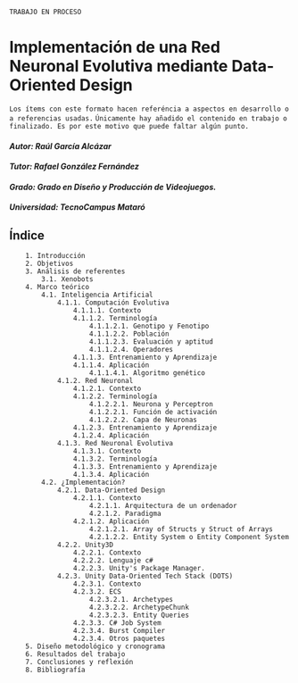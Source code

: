 
`TRABAJO EN PROCESO`

# Implementación de una Red Neuronal Evolutiva mediante Data-Oriented Design

`Los ítems con este formato hacen referéncia a aspectos en desarrollo o a referencias usadas.`
`Únicamente hay añadido el contenido en trabajo o finalizado. Es por este motivo que puede faltar algún punto.`

#### ***Autor: Raúl García Alcázar*** 
#### ***Tutor: Rafael González Fernández***
#### ***Grado: Grado en Diseño y Producción de Videojuegos.***
#### ***Universidad: TecnoCampus Mataró***

## Índice
```
    1. Introducción
    2. Objetivos
    3. Análisis de referentes
        3.1. Xenobots
    4. Marco teórico 
        4.1. Inteligencia Artificial
            4.1.1. Computación Evolutiva
                4.1.1.1. Contexto
                4.1.1.2. Terminología
                    4.1.1.2.1. Genotipo y Fenotipo
                    4.1.1.2.2. Población
                    4.1.1.2.3. Evaluación y aptitud
                    4.1.1.2.4. Operadores
                4.1.1.3. Entrenamiento y Aprendizaje
                4.1.1.4. Aplicación
                    4.1.1.4.1. Algoritmo genético
            4.1.2. Red Neuronal
                4.1.2.1. Contexto
                4.1.2.2. Terminología
                    4.1.2.2.1. Neurona y Perceptron
                    4.1.2.2.1. Función de activación
                    4.1.2.2.2. Capa de Neuronas
                4.1.2.3. Entrenamiento y Aprendizaje
                4.1.2.4. Aplicación
            4.1.3. Red Neuronal Evolutiva
                4.1.3.1. Contexto
                4.1.3.2. Terminología
                4.1.3.3. Entrenamiento y Aprendizaje
                4.1.3.4. Aplicación
        4.2. ¿Implementación?
            4.2.1. Data-Oriented Design 
                4.2.1.1. Contexto
                    4.2.1.1. Arquitectura de un ordenador
                    4.2.1.2. Paradigma
                4.2.1.2. Aplicación
                    4.2.1.2.1. Array of Structs y Struct of Arrays
                    4.2.1.2.2. Entity System o Entity Component System
            4.2.2. Unity3D
                4.2.2.1. Contexto
                4.2.2.2. Lenguaje c#
                4.2.2.3. Unity's Package Manager.
            4.2.3. Unity Data-Oriented Tech Stack (DOTS)
                4.2.3.1. Contexto
                4.2.3.2. ECS
                    4.2.3.2.1. Archetypes
                    4.2.3.2.2. ArchetypeChunk
                    4.2.3.2.3. Entity Queries
                4.2.3.3. C# Job System   
                4.2.3.4. Burst Compiler 
                4.2.3.4. Otros paquetes
    5. Diseño metodológico y cronograma
    6. Resultados del trabajo
    7. Conclusiones y reflexión
    8. Bibliografía  
```



